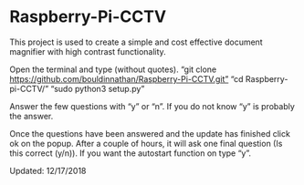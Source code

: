 # Raspberry-Pi-CCTV
This project is used to create a simple and cost effective document magnifier with high contrast functionality. 

Open the terminal and type (without quotes).
  “git clone https://github.com/bouldinnathan/Raspberry-Pi-CCTV.git”
  “cd Raspberry-pi-CCTV/”
  “sudo python3 setup.py”
  
Answer the few questions with “y” or “n”.
If you do not know “y” is probably the answer.

Once the questions have been answered and the update has finished click ok on the popup.
After a couple of hours, it will ask one final question (Is this correct (y/n)).
If you want the autostart function on type “y”.



Updated: 12/17/2018
